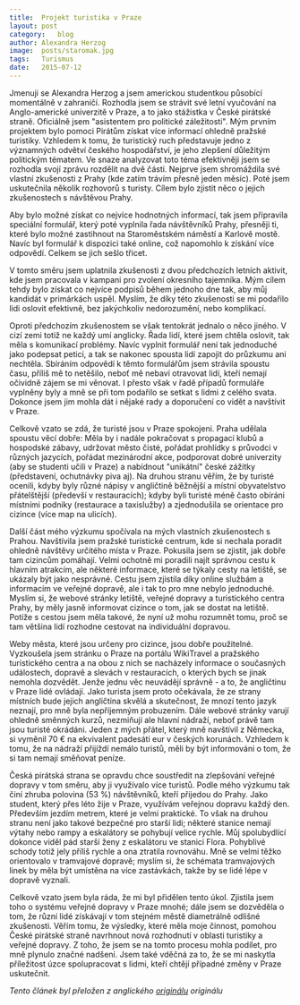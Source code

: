 ```yaml
---
title:	Projekt turistika v Praze
layout:	post
category:	blog
author:	Alexandra Herzog
image:	posts/staromak.jpg
tags:	Turismus
date:	2015-07-12
---
```


Jmenuji se Alexandra Herzog a jsem americkou studentkou působící momentálně v zahraničí. Rozhodla jsem se strávit své letní vyučování na Anglo-americké univerzitě v Praze, a to jako stážistka v České pirátské straně. Oficiálně jsem "asistentem pro politické záležitosti". Mým prvním projektem bylo pomoci Pirátům získat více informací ohledně pražské turistiky. Vzhledem k tomu, že turistický ruch představuje jedno z významných odvětví českého hospodářství, je jeho zlepšení důležitým politickým tématem. Ve snaze analyzovat toto téma efektivněji jsem se rozhodla svojí zprávu rozdělit na dvě části. Nejprve jsem shromáždila své vlastní zkušenosti z Prahy (kde zatím trávím přesně jeden měsíc). Poté jsem uskutečnila několik rozhovorů s turisty. Cílem bylo zjistit něco o jejich zkušenostech s návštěvou Prahy.

Aby bylo možné získat co nejvíce hodnotných informací, tak jsem připravila speciální formulář, který poté vyplnila řada návštěvníků Prahy, přesněji ti, které bylo možné zastihnout na Staroměstském náměstí a Karlově mostě. Navíc byl formulář k dispozici také online, což napomohlo k získání více odpovědí. Celkem se jich sešlo třicet.

V tomto směru jsem uplatnila zkušenosti z dvou předchozích letních aktivit, kde jsem pracovala v kampani pro zvolení okresního tajemníka. Mým cílem tehdy bylo získat co nejvíce podpisů během jednoho dne tak, aby můj kandidát v primárkách uspěl. Myslím, že díky této zkušenosti se mi podařilo lidi oslovit efektivně, bez jakýchkoliv nedorozumění, nebo komplikací.

Oproti předchozím zkušenostem se však tentokrát jednalo o něco jiného. V cizí zemi totiž ne každý umí anglicky. Řada lidí, které jsem chtěla oslovit, tak měla s komunikací problémy. Navíc vyplnit formulář není tak jednoduché jako podepsat petici, a tak se nakonec spousta lidí zapojit do průzkumu ani nechtěla. Sbíráním odpovědí k těmto formulářům jsem strávila spoustu času, příliš mě to netěšilo, neboť mě nebaví otravovat lidí, kteří nemají očividně zájem se mi věnovat. I přesto však v řadě případů formuláře vyplněny byly a mně se při tom podařilo se setkat s lidmi z celého svata. Dokonce jsem jim mohla dát i nějaké rady a doporučení co vidět a navštívit v Praze.

Celkově vzato se zdá, že turisté jsou v Praze spokojeni. Praha udělala spoustu věcí dobře: Měla by i nadále pokračovat s propagací klubů a hospodské zábavy, udržovat město čisté, pořádat prohlídky s průvodci v různých jazycích, pořádat mezinárodní akce, podporovat dobré univerzity (aby se studenti učili v Praze) a nabídnout "unikátní" české zážitky (představení, ochutnávky piva aj). Na druhou stranu věřím, že by turisté ocenili, kdyby byly různé nápisy v angličtině běžnější a místní obyvatelstvo přátelštější (předevší v restauracích); kdyby byli turisté méně často obíráni místními podniky (restaurace a taxislužby) a zjednodušila se orientace pro cizince (více map na ulicích). 

Další část mého výzkumu spočívala na mých vlastních zkušenostech s Prahou. Navštívila jsem pražské turistické centrum, kde si nechala poradit ohledně návštěvy určitého místa v Praze. Pokusila jsem se zjistit, jak dobře tam cizincům pomáhají. Velmi ochotně mi poradili najít správnou cestu k hlavním atrakcím, ale některé informace, které se týkaly cesty na letiště, se ukázaly být jako nesprávné. Cestu jsem zjistila díky online službám a informacím ve veřejné dopravě, ale i tak to pro mne nebylo jednoduché. Myslím si, že webové stránky letiště, veřejné dopravy a turistického centra Prahy, by měly jasně informovat cizince o tom, jak se dostat na letiště. Potíže s cestou jsem měla takové, že nyní už mohu rozumnět tomu, proč se tam většina lidí rozhodne cestovat na individuální dopravou. 

Weby města, které jsou určeny pro cizince, jsou dobře použitelné. Vyzkoušela jsem stránku o Praze na portálu WikiTravel a pražského turistického centra a na obou z nich se nacházely informace o současných událostech, dopravě a slevách v restauracích, o kterých bych se jinak nemohla dozvědět. Jenže jednu věc neuvádějí správně - a to, že angličtinu v Praze lidé ovládají. Jako turista jsem proto očekávala, že ze strany místních bude jejich angličtina skvělá a skutečnost, že mnozí tento jazyk neznají, pro mně byla nepříjemným probuzením. Dále webové stránky varují ohledně směnných kurzů, nezmiňují ale hlavní nádraží, neboť právě tam jsou turisté okrádáni. Jeden z mých přátel, který mně navštívil z Německa, si vyměnil 70 € na ekvivalent padesáti eur v českých korunách. Vzhledem k tomu, že na nádraží přijíždí nemálo turistů, měli by být informováni o tom, že si tam nemají směňovat peníze. 

Česká pirátská strana se opravdu chce soustředit na zlepšování veřejné dopravy v tom směru, aby ji využívalo více turistů. Podle mého výzkumu tak činí zhruba polovina (53 %) návštěvníků, kteří přijedou do Prahy. Jako student, který přes léto žije v Praze, využívám veřejnou dopravu každý den. Především jezdím metrem, které je velmi praktické. To však na druhou stranu není jako takové bezpečné pro starší lidi; některé stanice nemají výtahy nebo rampy a eskalátory se pohybují velice rychle. Můj spolubydlící dokonce viděl pád starší ženy z eskalátoru ve stanici Flora. Pohyblivé schody totiž jely příliš rychle a ona ztratila rovnováhu. Mně se velmi těžko orientovalo v tramvajové dopravě; myslím si, že schémata tramvajových linek by měla být umístěna na více zastávkách, takže by se lidé lépe v dopravě vyznali.

Celkově vzato jsem byla ráda, že mi byl přidělen tento úkol. Zjistila jsem toho o systému veřejné dopravy v Praze mnohé; dále jsem se dozvěděla o tom, že různí lidé získávají v tom stejném městě diametrálně odlišné zkušenosti. Věřím tomu, že výsledky, které měla moje činnost, pomohou České pirátské straně navrhnout nová rozhodnutí v oblasti turistiky a veřejné dopravy. Z toho, že jsem se na tomto procesu mohla podílet, pro mně plynulo značné nadšení. Jsem také vděčná za to, že se mi naskytla příležitost úzce spolupracovat s lidmi, kteří chtějí případné změny v Praze uskutečnit. 

*Tento článek byl přeložen z anglického [originálu](/assets/docx/alex.docx) originálu* 



